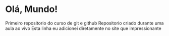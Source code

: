 # Olá, Mundo!
 Primeiro repositorio do curso de git e github
 Repositorio criado durante uma aula ao vivo
 Esta linha eu adicionei diretamente no site que impressionante
